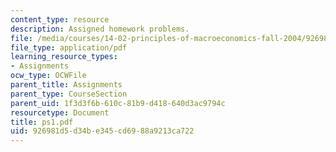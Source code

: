 ```yaml
---
content_type: resource
description: Assigned homework problems.
file: /media/courses/14-02-principles-of-macroeconomics-fall-2004/926981d5d34be345cd6988a9213ca722_ps1.pdf
file_type: application/pdf
learning_resource_types:
- Assignments
ocw_type: OCWFile
parent_title: Assignments
parent_type: CourseSection
parent_uid: 1f3d3f6b-610c-81b9-d418-640d3ac9794c
resourcetype: Document
title: ps1.pdf
uid: 926981d5-d34b-e345-cd69-88a9213ca722
---
```

